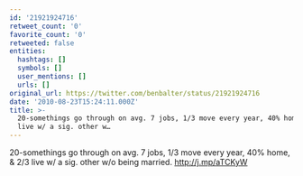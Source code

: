 ```yaml
---
id: '21921924716'
retweet_count: '0'
favorite_count: '0'
retweeted: false
entities:
  hashtags: []
  symbols: []
  user_mentions: []
  urls: []
original_url: https://twitter.com/benbalter/status/21921924716
date: '2010-08-23T15:24:11.000Z'
title: >-
  20-somethings go through on avg. 7 jobs, 1/3 move every year, 40% home, & 2/3
  live w/ a sig. other w…
---
```


20-somethings go through on avg. 7 jobs, 1/3 move every year, 40% home, & 2/3 live w/ a sig. other w/o being married. http://j.mp/aTCKyW